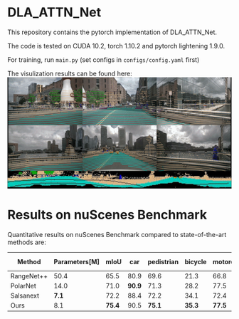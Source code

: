# DLA_ATTN_Net

This repository contains the pytorch implementation of DLA_ATTN_Net.

The code is tested on CUDA 10.2, torch 1.10.2 and pytorch lightening 1.9.0.

For training, run ```main.py``` (set configs in ```configs/config.yaml``` first)

The visulization results can be found here:
<img src="results/fcbccedd61424f1b85dcbf8f897f9754.gif" width="800" height="250"/>


# Results on nuScenes Benchmark
Quantitative results on nuScenes Benchmark compared to state-of-the-art methods are:




|   Method       | Parameters[M] | mIoU | car | pedistrian| bicycle | motorcycle | bus | truck | const. vehicle | trailer | barrier | traffic cone | drive. surface | other flat | sidewalk | terrain | manmade | vegetation |
| ---------------|--------------|------|-----|-----------|---------|------------|-----|-------|----------------|---------|---------|--------------|----------------|------------|----------|---------|---------|------------|
| RangeNet++     | 50.4       | 65.5 | 80.9| 69.6      | 21.3    | 66.8       | 77.2| 72.3  | 30.2           | 54.2    | 66.0    | 52.1         | 94.1           | 66.6       | 63.5     | 70.1    | 83.1    | 79.8       |
| PolarNet       | 14.0       | 71.0 | **90.9**| 71.3      | 28.2    | 77.5       | 85.3| 76.1  | 35.1           | 57.4    | 74.7    | 58.8         | 96.5           | **71.1**       | 74.7     | 74.0    | 87.3    | 85.7       |
| Salsanext      | **7.1**        | 72.2 | 88.4| 72.2      | 34.1    | 72.4       | 85.9| 76.5  | 42.2           | 61.3    | 74.8    | 63.1         | 96.0           | 70.8       | 70.8     | 71.5    | 86.7    | 84.4       |
| Ours           | 8.1        | **75.4** | 90.5| **75.1**      | **35.3**    | **77.5**       | **92.0**| **84.0**  | **51.1**           | **66.8**    | **77.1**    | **63.2**         | **96.5**           | 70.4       | **75.2**     | **74.9**    | **89.3**    | **87.8**       |


<!-- <img src="results/camera_lidar.gif" width="800" height="250"/> -->
<!-- <img src="results/range_image.gif" width="800" height="15"/> -->
